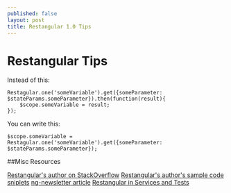 ```yaml
---
published: false
layout: post
title: Restangular 1.0 Tips
---
```


# Restangular Tips

Instead of this:
```
Restagular.one('someVariable').get({someParameter: $stateParams.someParameter}).then(function(result){
    $scope.someVariable = result;
});
```

You can write this:
```
$scope.someVariable = Restagular.one('someVariable').get({someParameter: $stateParams.someParameter});
```


##Misc Resources

[Restangular's author on StackOverflow](http://stackoverflow.com/users/385982/mgonto)
[Restangular's author's sample code sniplets](https://gist.github.com/mgonto)
[ng-newsletter article](http://www.ng-newsletter.com/posts/restangular.html)
[Restangular in Services and Tests](http://ath3nd.wordpress.com/2013/08/05/15/)